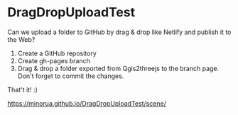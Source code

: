 # DragDropUploadTest
Can we upload a folder to GitHub by drag & drop like Netlify and publish it to the Web?

1. Create a GitHub repository
2. Create gh-pages branch
3. Drag & drop a folder exported from Qgis2threejs to the branch page. Don't forget to commit the changes.

That't it! :)

https://minorua.github.io/DragDropUploadTest/scene/
